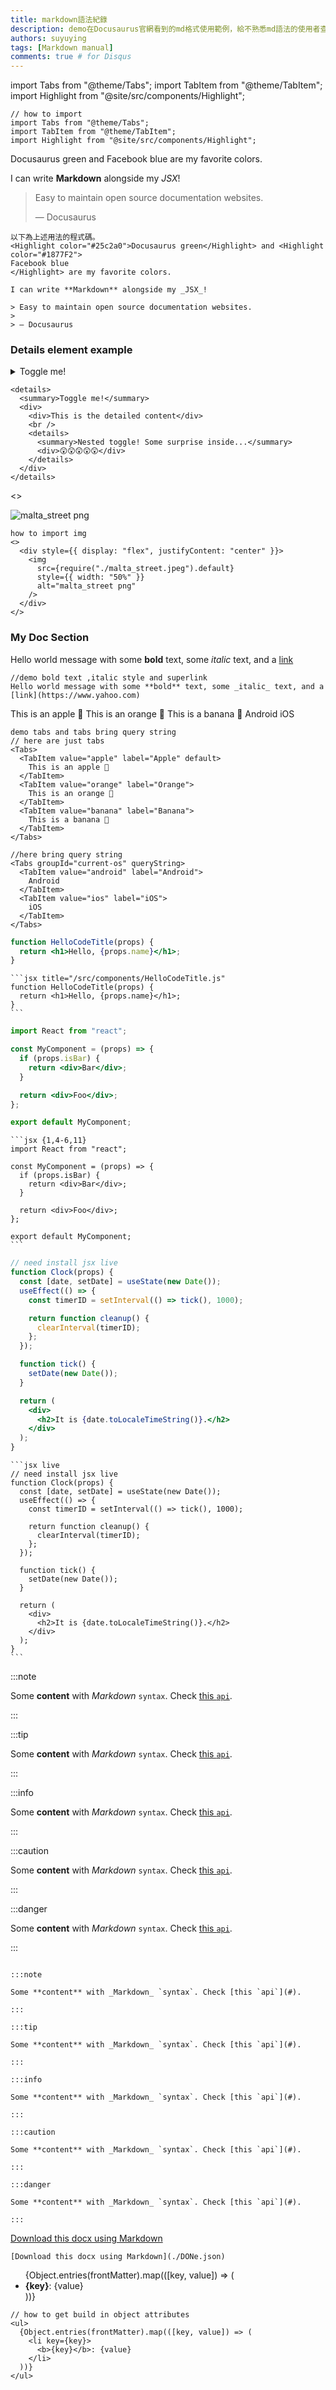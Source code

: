 ```yaml
---
title: markdown語法紀錄
description: demo在Docusaurus官網看到的md格式使用範例，給不熟悉md語法的使用者查詢格式用
authors: suyuying
tags: [Markdown manual]
comments: true # for Disqus
---
```


import Tabs from "@theme/Tabs";
import TabItem from "@theme/TabItem";
import Highlight from "@site/src/components/Highlight";

```
// how to import
import Tabs from "@theme/Tabs";
import TabItem from "@theme/TabItem";
import Highlight from "@site/src/components/Highlight";
```

<Highlight color="#25c2a0">Docusaurus green</Highlight> and <Highlight color="#1877F2">
Facebook blue
</Highlight> are my favorite colors.

I can write **Markdown** alongside my _JSX_!

> Easy to maintain open source documentation websites.
>
> — Docusaurus

```
以下為上述用法的程式碼。
<Highlight color="#25c2a0">Docusaurus green</Highlight> and <Highlight color="#1877F2">
Facebook blue
</Highlight> are my favorite colors.

I can write **Markdown** alongside my _JSX_!

> Easy to maintain open source documentation websites.
>
> — Docusaurus
```

### Details element example

<details>
  <summary>Toggle me!</summary>
  <div>
    <div>This is the detailed content</div>
    <br />
    <details>
      <summary>Nested toggle! Some surprise inside...</summary>
      <div>😲😲😲😲😲</div>
    </details>
  </div>
</details>

```
<details>
  <summary>Toggle me!</summary>
  <div>
    <div>This is the detailed content</div>
    <br />
    <details>
      <summary>Nested toggle! Some surprise inside...</summary>
      <div>😲😲😲😲😲</div>
    </details>
  </div>
</details>
```

<>

  <div style={{ display: "flex", justifyContent: "center" }}>
    <img
      src={require("./malta_street.jpeg").default}
      style={{ width: "50%" }}
      alt="malta_street png"
    />
  </div>
</>

```
how to import img
<>
  <div style={{ display: "flex", justifyContent: "center" }}>
    <img
      src={require("./malta_street.jpeg").default}
      style={{ width: "50%" }}
      alt="malta_street png"
    />
  </div>
</>
```

### My Doc Section

Hello world message with some **bold** text, some _italic_ text, and a [link](https://www.yahoo.com)

```
//demo bold text ,italic style and superlink
Hello world message with some **bold** text, some _italic_ text, and a [link](https://www.yahoo.com)
```

<Tabs>
  <TabItem value="apple" label="Apple" default>
    This is an apple 🍎
  </TabItem>
  <TabItem value="orange" label="Orange">
    This is an orange 🍊
  </TabItem>
  <TabItem value="banana" label="Banana">
    This is a banana 🍌
  </TabItem>
</Tabs>

<!-- 保存資料到query string -->

<Tabs groupId="current-os" queryString>
  <TabItem value="android" label="Android">
    Android
  </TabItem>
  <TabItem value="ios" label="iOS">
    iOS
  </TabItem>
</Tabs>

```
demo tabs and tabs bring query string
// here are just tabs
<Tabs>
  <TabItem value="apple" label="Apple" default>
    This is an apple 🍎
  </TabItem>
  <TabItem value="orange" label="Orange">
    This is an orange 🍊
  </TabItem>
  <TabItem value="banana" label="Banana">
    This is a banana 🍌
  </TabItem>
</Tabs>

//here bring query string
<Tabs groupId="current-os" queryString>
  <TabItem value="android" label="Android">
    Android
  </TabItem>
  <TabItem value="ios" label="iOS">
    iOS
  </TabItem>
</Tabs>
```

```jsx title="/src/components/HelloCodeTitle.js"
function HelloCodeTitle(props) {
  return <h1>Hello, {props.name}</h1>;
}
```

````
```jsx title="/src/components/HelloCodeTitle.js"
function HelloCodeTitle(props) {
  return <h1>Hello, {props.name}</h1>;
}
```
````

```jsx {1,4-6,11}
import React from "react";

const MyComponent = (props) => {
  if (props.isBar) {
    return <div>Bar</div>;
  }

  return <div>Foo</div>;
};

export default MyComponent;
```

````
```jsx {1,4-6,11}
import React from "react";

const MyComponent = (props) => {
  if (props.isBar) {
    return <div>Bar</div>;
  }

  return <div>Foo</div>;
};

export default MyComponent;
```
````

```jsx live
// need install jsx live
function Clock(props) {
  const [date, setDate] = useState(new Date());
  useEffect(() => {
    const timerID = setInterval(() => tick(), 1000);

    return function cleanup() {
      clearInterval(timerID);
    };
  });

  function tick() {
    setDate(new Date());
  }

  return (
    <div>
      <h2>It is {date.toLocaleTimeString()}.</h2>
    </div>
  );
}
```

````
```jsx live
// need install jsx live
function Clock(props) {
  const [date, setDate] = useState(new Date());
  useEffect(() => {
    const timerID = setInterval(() => tick(), 1000);

    return function cleanup() {
      clearInterval(timerID);
    };
  });

  function tick() {
    setDate(new Date());
  }

  return (
    <div>
      <h2>It is {date.toLocaleTimeString()}.</h2>
    </div>
  );
}
```
````

<!-- Prettier changes this -->

:::note

Some **content** with _Markdown_ `syntax`. Check [this `api`](#).

:::

:::tip

Some **content** with _Markdown_ `syntax`. Check [this `api`](#).

:::

:::info

Some **content** with _Markdown_ `syntax`. Check [this `api`](#).

:::

:::caution

Some **content** with _Markdown_ `syntax`. Check [this `api`](#).

:::

:::danger

Some **content** with _Markdown_ `syntax`. Check [this `api`](#).

:::

```

:::note

Some **content** with _Markdown_ `syntax`. Check [this `api`](#).

:::

:::tip

Some **content** with _Markdown_ `syntax`. Check [this `api`](#).

:::

:::info

Some **content** with _Markdown_ `syntax`. Check [this `api`](#).

:::

:::caution

Some **content** with _Markdown_ `syntax`. Check [this `api`](#).

:::

:::danger

Some **content** with _Markdown_ `syntax`. Check [this `api`](#).

:::
```

[Download this docx using Markdown](./DONe.json)

```
[Download this docx using Markdown](./DONe.json)
```

<ul>
  {Object.entries(frontMatter).map(([key, value]) => (
    <li key={key}>
      <b>{key}</b>: {value}
    </li>
  ))}
</ul>

```
// how to get build in object attributes
<ul>
  {Object.entries(frontMatter).map(([key, value]) => (
    <li key={key}>
      <b>{key}</b>: {value}
    </li>
  ))}
</ul>
```
